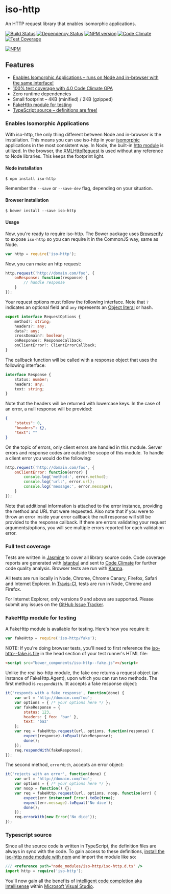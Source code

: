 # iso-http

An HTTP request library that enables isomorphic applications.

[![Build Status](https://secure.travis-ci.org/jedmao/iso-http.svg)](http://travis-ci.org/jedmao/iso-http)
[![Dependency Status](https://david-dm.org/jedmao/iso-http.svg)](https://david-dm.org/jedmao/iso-http)
[![NPM version](https://badge.fury.io/js/iso-http.svg)](http://badge.fury.io/js/iso-http)
[![Code Climate](https://codeclimate.com/github/jedmao/iso-http/badges/gpa.svg)](https://codeclimate.com/github/jedmao/iso-http)
[![Test Coverage](https://codeclimate.com/github/jedmao/iso-http/badges/coverage.svg)](https://codeclimate.com/github/jedmao/iso-http)

[![NPM](https://nodei.co/npm/iso-http.svg?downloads=true)](https://nodei.co/npm/iso-http/)


## Features

- [Enables Isomorphic Applications &ndash; runs on Node and in-browser with the same interface!](#enables-isomorphic-applications)
- [100% test coverage with 4.0 Code Climate GPA](#full-test-coverage)
- Zero runtime dependencies
- Small footprint &ndash; 4KB (minified) / 2KB (gzipped)
- [FakeHttp module for testing](#fake-http-module-for-testing)
- [TypeScript source &ndash; definitions are free!](#typescript-source)


### Enables Isomorphic Applications

With iso-http, the only thing different between Node and in-browser is the installation. This means you can use iso-http in your [isomorphic](https://www.google.com/search?q=isomoprhic%20javascript) applications in the most consistent way. In Node, the built-in [http module](http://nodejs.org/api/http.html#http_http_request_options_callback) is utilized. In the browser, the [XMLHttpRequest](https://developer.mozilla.org/en-US/docs/Web/API/XMLHttpRequest) is used without any reference to Node libraries. This keeps the footprint light.


#### Node installation

```
$ npm install iso-http
```

Remember the `--save` or `--save-dev` flag, depending on your situation.


#### Browser installation

```
$ bower install --save iso-http
```


#### Usage

Now, you're ready to require iso-http. The Bower package uses [Browserify](http://browserify.org/) to expose `iso-http` so you can require it in the CommonJS way, same as Node.

```js
var http = require('iso-http');
```

Now, you can make an http request:

```js
http.request('http://domain.com/foo', {
	onResponse: function(response) {
		// handle response
	}
});
```

Your request options must follow the following interface. Note that `?` indicates an optional field and `any` represents an [Object literal](https://developer.mozilla.org/en-US/docs/Web/JavaScript/Guide/Values,_variables,_and_literals#Object_literals) or hash.

```ts
export interface RequestOptions {
	method?: string;
	headers?: any;
	data?: any;
	crossDomain?: boolean;
	onResponse?: ResponseCallback;
	onClientError?: ClientErrorCallback;
}
```

The callback function will be called with a response object that uses the following interface:

```ts
interface Response {
	status: number;
	headers: any;
	text: string;
}
```

Note that the headers will be returned with lowercase keys. In the case of an error, a null response will be provided:

```json
{
	"status": 0,
	"headers": {},
	"text": ""
}
```

On the topic of errors, only client errors are handled in this module. Server errors and response codes are outside the scope of this module. To handle a client error you would do the following:

```js
http.request('http://domain.com/foo', {
	onClientError: function(error) {
		console.log('method:', error.method);
		console.log('url:', error.url);
		console.log('message:', error.message);
	}
});
```

Note that additional information is attached to the error instance, providing the method and URL that were requested. Also note that if you were to throw an error inside your error callback the null response will still be provided to the response callback. If there are errors validating your request arguments/options, you will see multiple errors reported for each validation error.


### Full test coverage

Tests are written in [Jasmine](http://jasmine.github.io/) to cover all library source code. Code coverage reports are generated with [Istanbul](http://gotwarlost.github.io/istanbul/) and sent to [Code Climate](https://codeclimate.com/github/jedmao/iso-http) for further code quality analysis. Browser tests are run with [Karma](http://karma-runner.github.io/).

All tests are run locally in Node, Chrome, Chrome Canary, Firefox, Safari and Internet Explorer. In [Travis-CI](https://travis-ci.org/jedmao/iso-http), tests are run in Node, Chrome and Firefox.

For Internet Explorer, only versions 9 and above are supported. Please submit any issues on the [GitHub Issue Tracker](https://github.com/jedmao/iso-http/issues).


### FakeHttp module for testing

A FakeHttp module is available for testing. Here's how you require it:

```js
var fakeHttp = require('iso-http/fake');
```

NOTE: If you're doing browser tests, you'll need to first reference the [iso-http--fake.js file](https://github.com/jedmao/iso-http/blob/master/dist/iso-http--fake.js) in the head section of your test runner's HTML file:

```html
<script src="bower_components/iso-http--fake.js"></script>
```

Unlike the real iso-http module, the fake one returns a request object (an instance of FakeHttp.Agent), upon which you can run two methods. The first method is `respondWith`. Itt accepts a fake response object:

```js
it('responds with a fake response', function(done) {
	var url = 'http://domain.com/foo';
	var options = { /* your options here */ };
	var fakeResponse = {
		status: 123,
		headers: { foo: 'bar' },
		text: 'baz'
	};
	var req = fakeHttp.request(url, options, function(response) {
		expect(response).toEqual(fakeResponse);
		done();
	});
	req.respondWith(fakeResponse);
});
```

The second method, `errorWith`, accepts an error object:

```js
it('rejects with an error', function(done) {
	var url = 'http://domain.com/foo';
	var options = { /* your options here */ };
	var noop = function() {};
	var req = fakeHttp.request(url, options, noop, function(err) {
		expect(err instanceof Error).toBe(true);
		expect(err.message).toEqual('No dice');
		done();
	});
	req.errorWith(new Error('No dice'));
});
```


### Typescript source

Since all the source code is written in TypeScript, the definition files are always in sync with the code. To gain access to these definitions, [install the iso-http node module with npm](#node-installation) and import the module like so:

```ts
/// <reference path="node_modules/iso-http/iso-http.d.ts" />
import http = require('iso-http');
```

You'll now gain all the benefits of [intelligent code completion aka Intellisense](http://en.wikipedia.org/wiki/Intelligent_code_completion) within [Microsoft Visual Studio](http://www.visualstudio.com/).
